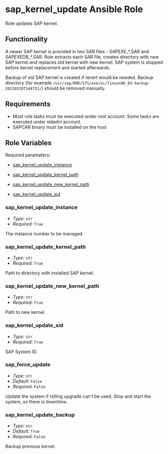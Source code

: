 # sap_kernel_update Ansible Role

Role updates SAP kernel.

## Functionality

A newer SAP kernel is provided in two SAR files - SAPEXE_\*.SAR and SAPEXEDB_\*.SAR.
Role extracts each SAR file, creates directory with new SAP kernel and replaces old kernel with new kernel.
SAP system is stopped before kernel replacement and started afterwards.

Backup of old SAP kernel is created if revert would be needed.
Backup directory (for example `/usr/sap/RHE/SYS/exe/uc/linuxx86_64-backup-20220329T144751/`)
should be removed manually.

## Requirements

- Most role tasks must be executed under root account.
  Some tasks are executed under sidadm account.
- SAPCAR binary must be installed on the host

<!-- BEGIN: Role Input Parameters -->

## Role Variables

Required parameters:

- [sap_kernel_update_instance](#sap_kernel_update_instance)

- [sap_kernel_update_kernel_path](#sap_kernel_update_kernel_path)

- [sap_kernel_update_new_kernel_path](#sap_kernel_update_new_kernel_path)

- [sap_kernel_update_sid](#sap_kernel_update_sid)

### sap_kernel_update_instance

- _Type:_ `str`
- _Required:_ `True`

The instance number to be managed.

### sap_kernel_update_kernel_path

- _Type:_ `str`
- _Required:_ `True`

Path to directory with installed SAP kernel.

### sap_kernel_update_new_kernel_path

- _Type:_ `str`
- _Required:_ `True`

Path to new kernel.

### sap_kernel_update_sid

- _Type:_ `str`
- _Required:_ `True`

SAP System ID.

### sap_force_update

- _Type:_ `str`
- _Default:_ `False`
- _Required:_ `False`

Update the system if rolling upgrade can't be used. Stop and start the system, so there is downtime.

### sap_kernel_update_backup

- _Type:_ `str`
- _Default:_ `True`
- _Required:_ `False`

Backup previous kernel.

<!-- END: Role Input Parameters -->
